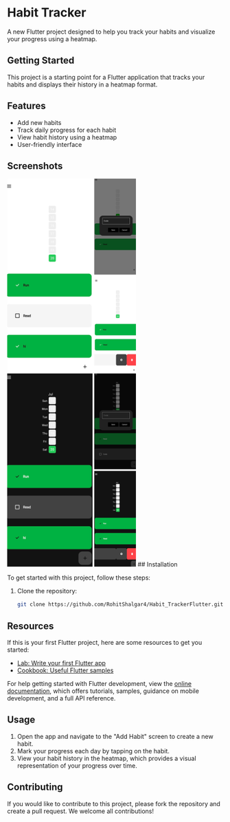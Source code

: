 # Habit Tracker

A new Flutter project designed to help you track your habits and visualize your progress using a heatmap.

## Getting Started

This project is a starting point for a Flutter application that tracks your habits and displays their history in a heatmap format.

## Features

- Add new habits
- Track daily progress for each habit
- View habit history using a heatmap
- User-friendly interface

## Screenshots

<img src="images/light.png" alt="Screenshot 1" width="300"/>
<img src="images/dark.png" alt="Screenshot 2" width="300"/>
## Installation

To get started with this project, follow these steps:

1. Clone the repository:
    ```bash
    git clone https://github.com/RohitShalgar4/Habit_TrackerFlutter.git
    ```

## Resources

If this is your first Flutter project, here are some resources to get you started:

- [Lab: Write your first Flutter app](https://docs.flutter.dev/get-started/codelab)
- [Cookbook: Useful Flutter samples](https://docs.flutter.dev/cookbook)

For help getting started with Flutter development, view the [online documentation](https://docs.flutter.dev/), which offers tutorials, samples, guidance on mobile development, and a full API reference.

## Usage

1. Open the app and navigate to the "Add Habit" screen to create a new habit.
2. Mark your progress each day by tapping on the habit.
3. View your habit history in the heatmap, which provides a visual representation of your progress over time.

## Contributing

If you would like to contribute to this project, please fork the repository and create a pull request. We welcome all contributions!
